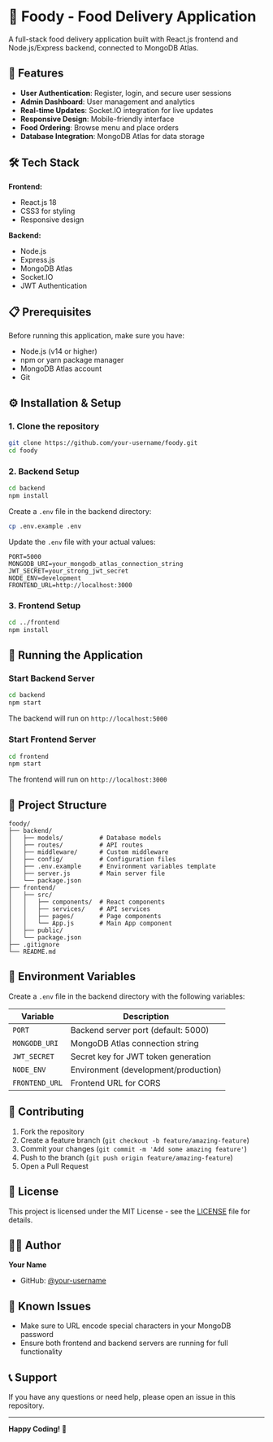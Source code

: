 # 🍕 Foody - Food Delivery Application

A full-stack food delivery application built with React.js frontend and Node.js/Express backend, connected to MongoDB Atlas.

## 🚀 Features

- **User Authentication**: Register, login, and secure user sessions
- **Admin Dashboard**: User management and analytics
- **Real-time Updates**: Socket.IO integration for live updates
- **Responsive Design**: Mobile-friendly interface
- **Food Ordering**: Browse menu and place orders
- **Database Integration**: MongoDB Atlas for data storage

## 🛠️ Tech Stack

**Frontend:**
- React.js 18
- CSS3 for styling
- Responsive design

**Backend:**
- Node.js
- Express.js
- MongoDB Atlas
- Socket.IO
- JWT Authentication

## 📋 Prerequisites

Before running this application, make sure you have:

- Node.js (v14 or higher)
- npm or yarn package manager
- MongoDB Atlas account
- Git

## ⚙️ Installation & Setup

### 1. Clone the repository
```bash
git clone https://github.com/your-username/foody.git
cd foody
```

### 2. Backend Setup
```bash
cd backend
npm install
```

Create a `.env` file in the backend directory:
```bash
cp .env.example .env
```

Update the `.env` file with your actual values:
```env
PORT=5000
MONGODB_URI=your_mongodb_atlas_connection_string
JWT_SECRET=your_strong_jwt_secret
NODE_ENV=development
FRONTEND_URL=http://localhost:3000
```

### 3. Frontend Setup
```bash
cd ../frontend
npm install
```

## 🚀 Running the Application

### Start Backend Server
```bash
cd backend
npm start
```
The backend will run on `http://localhost:5000`

### Start Frontend Server
```bash
cd frontend
npm start
```
The frontend will run on `http://localhost:3000`

## 📁 Project Structure

```
foody/
├── backend/
│   ├── models/          # Database models
│   ├── routes/          # API routes
│   ├── middleware/      # Custom middleware
│   ├── config/          # Configuration files
│   ├── .env.example     # Environment variables template
│   ├── server.js        # Main server file
│   └── package.json
├── frontend/
│   ├── src/
│   │   ├── components/  # React components
│   │   ├── services/    # API services
│   │   ├── pages/       # Page components
│   │   └── App.js       # Main App component
│   ├── public/
│   └── package.json
├── .gitignore
└── README.md
```

## 🔧 Environment Variables

Create a `.env` file in the backend directory with the following variables:

| Variable | Description |
|----------|-------------|
| `PORT` | Backend server port (default: 5000) |
| `MONGODB_URI` | MongoDB Atlas connection string |
| `JWT_SECRET` | Secret key for JWT token generation |
| `NODE_ENV` | Environment (development/production) |
| `FRONTEND_URL` | Frontend URL for CORS |

## 🤝 Contributing

1. Fork the repository
2. Create a feature branch (`git checkout -b feature/amazing-feature`)
3. Commit your changes (`git commit -m 'Add some amazing feature'`)
4. Push to the branch (`git push origin feature/amazing-feature`)
5. Open a Pull Request

## 📝 License

This project is licensed under the MIT License - see the [LICENSE](LICENSE) file for details.

## 👨‍💻 Author

**Your Name**
- GitHub: [@your-username](https://github.com/your-username)

## 🐛 Known Issues

- Make sure to URL encode special characters in your MongoDB password
- Ensure both frontend and backend servers are running for full functionality

## 📞 Support

If you have any questions or need help, please open an issue in this repository.

---

**Happy Coding! 🚀**